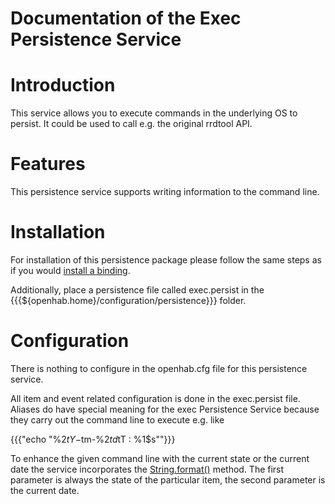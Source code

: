 # Documentation of the Exec Persistence Service

# Introduction

This service allows you to execute commands in the underlying OS to persist. It could be used to call e.g. the original rrdtool API.

# Features

This persistence service supports writing information to the command line.

# Installation

For installation of this persistence package please follow the same steps as if you would [install a binding](Bindings).

Additionally, place a persistence file called exec.persist in the {{{${openhab.home}/configuration/persistence}}} folder.

# Configuration

There is nothing to configure in the openhab.cfg file for this persistence service.

All item and event related configuration is done in the exec.persist file. Aliases do have special meaning for the exec Persistence Service because they carry out the command line to execute e.g. like

{{{"echo \"%2$tY-%2$tm-%2$td %2$tT : %1$s\""}}}

To enhance the given command line with the current state or the current date the service incorporates the [String.format()](http://docs.oracle.com/javase/6/docs/api/java/util/Formatter.html) method. The first parameter is always the state of the particular item, the second parameter is the current date.